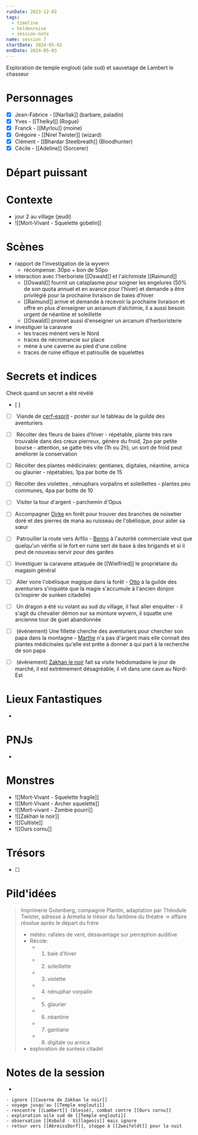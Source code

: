 ```yaml
---
runDate: 2023-12-02
tags:
  - timeline
  - heldenreise
  - session-note
name: session 7
startDate: 2024-05-02
endDate: 2024-05-03
---
```


<span 
	  class='ob-timelines' 
	  data-date='2024-05-02-00' 
	  data-title='Session 7' 
	  data-class='green' 
	  data-img = 'Timeline Example/Timeline_2.jpg' 
	  data-type='range' 
	  data-end='2024-05-03-00'> 
	Exploration de temple englouti (aile sud) et sauvetage de Lambert le chasseur
</span>


# Personnages
- [x]  Jean-Fabrice -  [[Narllak]] (barbare, paladin)
- [x] Yves - [[Thelkyl]] (Rogue)
- [x] Franck - [[Myrlou]] (moine)
- [x] Grégoire - [[Nirel Twister]] (wizard)
- [x] Clément - [[Bhardar Steelbreath]] (Bloodhunter)
- [x] Cécile - [[Adeline]] (Sorcerer)

# Départ puissant


# Contexte
- jour 2 au village (jeudi)
-  ![[Mort-Vivant - Squelette gobelin]]


# Scènes
- rapport de l'investigation de la wyvern
	- récompense: 30po + bon de 50po
- interaction avec l'herboriste [[Oswald]] et l'alchimiste [[Raimund]]
	- [[Oswald]] fournit un cataplasme pour soigner les engelures (50% de son quota annuel et en avance pour l'hiver) et demande a être privilégié pour la prochaine livraison de baies d'hiver
	- [[Raimund]] arrive et demande à recevoir la prochaine livraison et offre en plus d'enseigner un arcanum d'alchimie, il a aussi besoin urgent de néantine et soleillette
	- [[Oswald]] promet aussi d'enseigner un arcanum d'herboristerie
- investiguer la caravane
	- les traces mènent vers le Nord
	- traces de nécromancie sur place
	- mène à une caverne au pied d'une colline
	- traces de ruine elfique et patrouille de squelettes

# Secrets et indices
Check quand un secret a été révélé
- [ ] 
- [ ]  Viande de [cerf-esprit](app://obsidian.md/cerf-esprit) - poster sur le tableau de la guilde des aventuriers
- [ ]  Récolter des fleurs de baies d'hiver - répétable, plante très rare trouvable dans des creux pierreux, génère du froid, 2po par petite bourse - attention, se gatte très vite (1h ou 2h), un sort de froid peut améliorer la conservation
- [ ] Récolter des plantes médicinales: gentianes, digitales, néantine, arnica ou glaurier - répétables, 1pa par botte de 15
- [ ] Récolter des violettes , nénuphars vorpalins et soleillettes - plantes peu communes, 4pa par botte de 10
- [ ]  Visiter la tour d'argent - parchemin d'Opus
- [ ] Accompagner [Dirke](app://obsidian.md/Dirke) en forêt pour trouver des branches de noisetier doré et des pierres de mana au ruisseau de l'obélisque, pour aider sa sœur
- [ ]  Patrouiller la route vers Arfilo - [Benno](app://obsidian.md/Benno) à l'autorité commerciale veut que quelqu'un vérifie si le fort en ruine sert de base à des brigands et si il peut de nouveau servir pour des gardes
- [ ] Investiguer la caravane attaquée de [[Wielfried]] le propriétaire du magasin général
- [ ]  Aller voire l'obélisque magique dans la forêt - [Otto](app://obsidian.md/Otto) à la guilde des aventuriers s'inquiète que la magie s'accumule à l'ancien donjon (s'inspirer de sunken citadelle)
- [ ]  Un dragon a été vu volant au sud du village, il faut aller enquêter - il s'agit du chevalier démon sur sa monture wyvern, il squatte une ancienne tour de guet abandonnée
- [ ]  (évènement) Une fillette cherche des aventuriers pour chercher son papa dans la montagne - [Marthe](app://obsidian.md/Marthe) n'a pas d'argent mais elle connait des plantes médicinales qu'elle est prête à donner à qui part à la recherche de son papa
- [ ]  (évènement) [Zakhan le noir](app://obsidian.md/Zakhan%20le%20noir) fait sa visite hebdomadaire le jour de marché, il est extrêmement désagréable, il vit dans une cave au Nord-Est


# Lieux Fantastiques
- 

# PNJs
- 

# Monstres
- ![[Mort-Vivant - Squelette fragile]]
- ![[Mort-Vivant - Archer squelette]]
- ![[Mort-vivant - Zombie pourri]]
- ![[Zakhan le noir]]
- ![[Cultiste]]
- ![[Ours cornu]]


# Trésors
- [ ]


# Pild'idées
> Imprimerie Gutenberg, compagnie Plantin, adaptation par Théodule Twister, adresse à Armelia
>  le trésor du fantôme du théatre -> affaire résolue après le départ du frère
>  - météo: rafales de vent, désavantage sur perception auditive
>  - Récole:
> 	 - 1. baie d'hiver
> 	 - 2. soleillette
> 	 - 3. violette
> 	 - 4. nénuphar vorpalin
> 	 - 5. glaurier
> 	 - 6. néantine
> 	 - 7. gantiane
> 	 - 8. digitale ou arnica
> - exploration de sunless citadel

# Notes de la session
- 
```
- ignore [[Caverne de Zakhan le noir]]
- voyage jusqu'au [[Temple englouti]]
- rencontre [[Lambert]] (blessé), combat contre [[Ours cornu]]
- exploration aile sud de [[Temple englouti]]
- observation [[Kobold - Villageois]] mais ignore
- retour vers [[AbreissDorf]], stoppe à [[Zweifeldt]] pour la nuit
```


